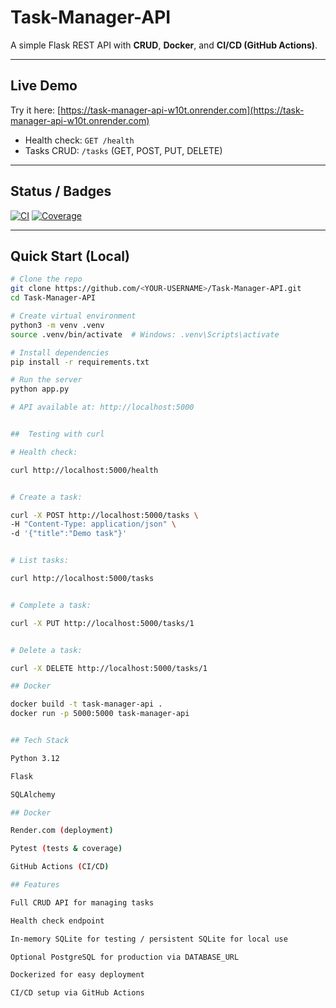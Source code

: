 # Task-Manager-API

A simple Flask REST API with **CRUD**, **Docker**, and **CI/CD (GitHub Actions)**.

---

## Live Demo
Try it here: [https://task-manager-api-w10t.onrender.com](https://task-manager-api-w10t.onrender.com)

- Health check: `GET /health`  
- Tasks CRUD: `/tasks` (GET, POST, PUT, DELETE)

---

## Status / Badges
<!-- Optional: Add CI and coverage badges -->
[![CI](https://github.com/JohnDCsid/Task-Manager-API/actions/workflows/ci.yml/badge.svg)](https://github.com/JohnDCsid/Task-Manager-API/actions)
[![Coverage](https://img.shields.io/badge/coverage-0%25-red)](https://github.com/JohnDCsid/Task-Manager-API)

---

## Quick Start (Local)

```bash
# Clone the repo
git clone https://github.com/<YOUR-USERNAME>/Task-Manager-API.git
cd Task-Manager-API

# Create virtual environment
python3 -m venv .venv
source .venv/bin/activate  # Windows: .venv\Scripts\activate

# Install dependencies
pip install -r requirements.txt

# Run the server
python app.py

# API available at: http://localhost:5000


##  Testing with curl

# Health check:

curl http://localhost:5000/health


# Create a task:

curl -X POST http://localhost:5000/tasks \
-H "Content-Type: application/json" \
-d '{"title":"Demo task"}'


# List tasks:

curl http://localhost:5000/tasks


# Complete a task:

curl -X PUT http://localhost:5000/tasks/1


# Delete a task:

curl -X DELETE http://localhost:5000/tasks/1

## Docker

docker build -t task-manager-api .
docker run -p 5000:5000 task-manager-api


## Tech Stack

Python 3.12

Flask

SQLAlchemy

## Docker

Render.com (deployment)

Pytest (tests & coverage)

GitHub Actions (CI/CD)

## Features

Full CRUD API for managing tasks

Health check endpoint

In-memory SQLite for testing / persistent SQLite for local use

Optional PostgreSQL for production via DATABASE_URL

Dockerized for easy deployment

CI/CD setup via GitHub Actions
